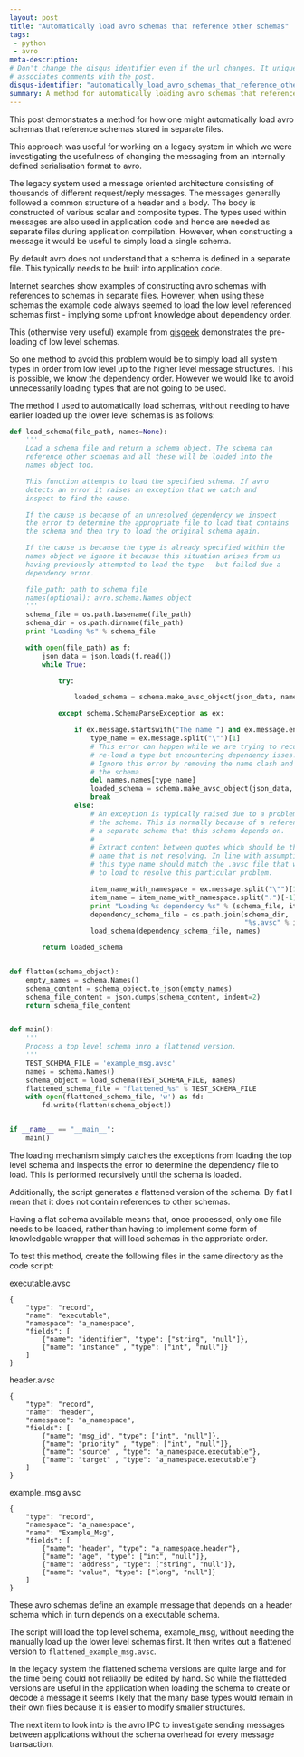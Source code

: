 ```yaml
---
layout: post
title: "Automatically load avro schemas that reference other schemas"
tags:
 - python
 - avro
meta-description: 
# Don't change the disqus identifier even if the url changes. It uniquely
# associates comments with the post.
disqus-identifier: "automatically_load_avro_schemas_that_reference_other_schemas"
summary: A method for automatically loading avro schemas that reference schema in separate files.
---
```


<!-- excerpt start -->
This post demonstrates a method for how one might automatically load avro schemas that reference schemas stored in separate files.
<!-- excerpt end -->

This approach was useful for working on a legacy system in which we were investigating the usefulness of changing the messaging from an internally defined serialisation format to avro. 

The legacy system used a message oriented architecture consisting of thousands of different request/reply messages. The messages generally followed a common structure of a header and a body. The body is constructed of various scalar and composite types. The types used within messages are also used in application code and hence are needed as separate files during application compilation. However,  when constructing a message it would be useful to simply load a single schema.

By default avro does not understand that a schema is defined in a separate file. This typically needs to be built into application code.

Internet searches show examples of constructing avro schemas with references to schemas in separate files. However, when using these schemas the example code always seemed to load the low level referenced schemas first - implying some upfront knowledge about dependency order.

This (otherwise very useful) example from [gisgeek](http://gisgeek.blogspot.com.au/2012/12/using-apache-avro-with-python.html) demonstrates the pre-loading of low level schemas.

So one method to avoid this problem would be to simply load all system types in order from low level up to the higher level message structures. This is possible, we know the dependency order. However we would like to avoid unnecessarily loading types that are not going to be used.

The method I used to automatically load schemas, without needing to have earlier loaded up the lower level schemas is as follows:

```python
def load_schema(file_path, names=None):
    '''
    Load a schema file and return a schema object. The schema can
    reference other schemas and all these will be loaded into the
    names object too.

    This function attempts to load the specified schema. If avro
    detects an error it raises an exception that we catch and
    inspect to find the cause.

    If the cause is because of an unresolved dependency we inspect
    the error to determine the appropriate file to load that contains
    the schema and then try to load the original schema again.

    If the cause is because the type is already specified within the
    names object we ignore it because this situation arises from us
    having previously attempted to load the type - but failed due a
    dependency error.

    file_path: path to schema file
    names(optional): avro.schema.Names object
    '''
    schema_file = os.path.basename(file_path)
    schema_dir = os.path.dirname(file_path)
    print "Loading %s" % schema_file

    with open(file_path) as f:
        json_data = json.loads(f.read())
        while True:

            try:

                loaded_schema = schema.make_avsc_object(json_data, names)

            except schema.SchemaParseException as ex:

                if ex.message.startswith("The name ") and ex.message.endswith(" is already in use."):
                    type_name = ex.message.split("\"")[1]
                    # This error can happen while we are trying to recursively
                    # re-load a type but encountering dependency isses.
                    # Ignore this error by removing the name clash and reloading
                    # the schema.
                    del names.names[type_name]
                    loaded_schema = schema.make_avsc_object(json_data, names)
                    break
                else:
                    # An exception is typically raised due to a problem with
                    # the schema. This is normally because of a reference to
                    # a separate schema that this schema depends on.
                    #
                    # Extract content between quotes which should be the type
                    # name that is not resolving. In line with assumption '1'
                    # this type name should match the .avsc file that we need
                    # to load to resolve this particular problem.

                    item_name_with_namespace = ex.message.split("\"")[1]
                    item_name = item_name_with_namespace.split(".")[-1]
                    print "Loading %s dependency %s" % (schema_file, item_name)
                    dependency_schema_file = os.path.join(schema_dir,
                                                          "%s.avsc" % item_name)
                    load_schema(dependency_schema_file, names)

        return loaded_schema


def flatten(schema_object):
    empty_names = schema.Names()
    schema_content = schema_object.to_json(empty_names)
    schema_file_content = json.dumps(schema_content, indent=2)
    return schema_file_content


def main():
    '''
    Process a top level schema inro a flattened version.
    '''
    TEST_SCHEMA_FILE = 'example_msg.avsc'
    names = schema.Names()
    schema_object = load_schema(TEST_SCHEMA_FILE, names)
    flattened_schema_file = "flattened_%s" % TEST_SCHEMA_FILE
    with open(flattened_schema_file, 'w') as fd:
        fd.write(flatten(schema_object))


if __name__ == "__main__":
    main()

```

The loading mechanism simply catches the exceptions from loading the top level schema and inspects the error to determine the dependency file to load. This is performed recursively until the schema is loaded.

Additionally, the script generates a flattened version of the schema. By flat I mean that it does not contain references to other schemas.

Having a flat schema available means that, once processed, only one file needs to be loaded, rather than having to implement some form of knowledgable wrapper that will load schemas in the approriate order.

To test this method, create the following files in the same directory as the code script:

executable.avsc
```
{
    "type": "record",
    "name": "executable",
    "namespace": "a_namespace",
    "fields": [
        {"name": "identifier", "type": ["string", "null"]},
        {"name": "instance" , "type": ["int", "null"]}
    ]
}
```

header.avsc
```
{
    "type": "record",
    "name": "header",
    "namespace": "a_namespace",
    "fields": [
        {"name": "msg_id", "type": ["int", "null"]},
        {"name": "priority" , "type": ["int", "null"]},
        {"name": "source" , "type": "a_namespace.executable"},
        {"name": "target" , "type": "a_namespace.executable"}
    ]
}
```

example_msg.avsc
```
{
    "type": "record",
    "namespace": "a_namespace",
    "name": "Example_Msg",
    "fields": [
        {"name": "header", "type": "a_namespace.header"},
        {"name": "age", "type": ["int", "null"]},
        {"name": "address", "type": ["string", "null"]},
        {"name": "value", "type": ["long", "null"]}
    ]
}
```

These avro schemas define an example message that depends on a header schema which in turn depends on a executable schema. 

The script will load the top level schema, example_msg, without needing the manually load up the lower level schemas first. It then writes out a flattened version to ```flattened_example_msg.avsc```.

In the legacy system the flattened schema versions are quite large and for the time being could not reliablly be edited by hand. So while the flatteded versions are useful in the application when loading the schema to create or decode a message it seems likely that the many base types would remain in their own files because it is easier to modify smaller structures.

The next item to look into is the avro IPC to investigate sending messages between applications without the schema overhead for every message transaction.
